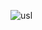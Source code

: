 ![usl](https://user-images.githubusercontent.com/19824877/74358153-96d94800-4d86-11ea-9ff0-07017e07efd0.png)